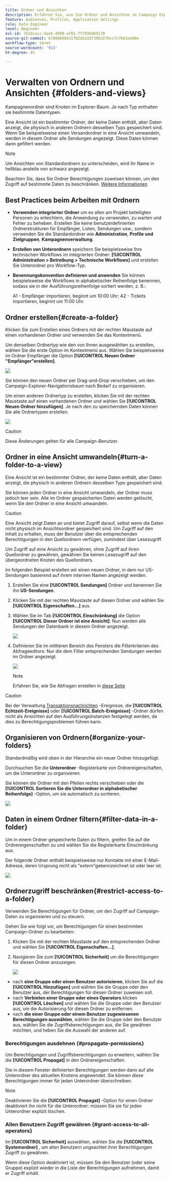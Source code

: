 ```yaml
---
title: Ordner und Ansichten
description: Erfahren Sie, wie Sie Ordner und Ansichten im Campaign Explorer verwalten.
feature: Audiences, Profiles, Application Settings
role: Data Engineer
level: Beginner
exl-id: 762dcacc-4aeb-4990-af01-7f793bd69170
source-git-commit: 67d08660431f02d2a18f39b3270cc7c7b62ed40e
workflow-type: tm+mt
source-wordcount: '913'
ht-degree: 4%

---
```


# Verwalten von Ordnern und Ansichten {#folders-and-views}

Kampagnenordner sind Knoten im Explorer-Baum. Je nach Typ enthalten sie bestimmte Datentypen.

Eine Ansicht ist ein bestimmter Ordner, der keine Daten enthält, aber Daten anzeigt, die physisch in anderen Ordnern desselben Typs gespeichert sind. Wenn Sie beispielsweise einen Versandordner in eine Ansicht umwandeln, werden in diesem Ordner alle Sendungen angezeigt. Diese Daten können dann gefiltert werden.


>[!NOTE]
>Um Ansichten von Standardordnern zu unterscheiden, wird ihr Name in hellblau anstelle von schwarz angezeigt.

Beachten Sie, dass Sie Ordner Berechtigungen zuweisen können, um den Zugriff auf bestimmte Daten zu beschränken. [Weitere Informationen](#restrict-access-to-a-folder)

## Best Practices beim Arbeiten mit Ordnern

* **Verwenden integrierter Ordner** um es allen am Projekt beteiligten Personen zu erleichtern, die Anwendung zu verwenden, zu warten und Fehler zu beheben. Erstellen Sie keine benutzerdefinierten Ordnerstrukturen für Empfänger, Listen, Sendungen usw., sondern verwenden Sie die Standardordner wie **Administration**, **Profile und Zielgruppen**, **Kampagnenverwaltung**.

* **Erstellen von Unterordnern** speichern Sie beispielsweise Ihre technischen Workflows im integrierten Ordner: **[!UICONTROL Administration > Betreibung > Technische Workflows]** und erstellen Sie Unterordner pro Workflow-Typ.

* **Benennungskonvention definieren und anwenden** Sie können beispielsweise die Workflows in alphabetischer Reihenfolge benennen, sodass sie in der Ausführungsreihenfolge sortiert werden, z. B.:

   A1 - Empfänger importieren, beginnt um 10:00 Uhr; A2 - Tickets importieren, beginnt um 11:00 Uhr.

## Ordner erstellen{#create-a-folder}

Klicken Sie zum Erstellen eines Ordners mit der rechten Maustaste auf einen vorhandenen Ordner und verwenden Sie das Kontextmenü.

Um denselben Ordnertyp wie den von Ihnen ausgewählten zu erstellen, wählen Sie die erste Option im Kontextmenü aus. Wählen Sie beispielsweise im Ordner Empfänger die Option **[!UICONTROL Neuen Ordner &quot;Empfänger&quot;erstellen]**.

![](assets/create-recipient-folder.png)

Sie können den neuen Ordner per Drag-and-Drop verschieben, um den Campaign-Explorer-Navigationsbaum nach Bedarf zu organisieren.

Um einen anderen Ordnertyp zu erstellen, klicken Sie mit der rechten Maustaste auf einen vorhandenen Ordner und wählen Sie **[!UICONTROL Neuen Ordner hinzufügen]**. Je nach den zu speichernden Daten können Sie alle Ordnertypen erstellen.

![](assets/add-new-folder.png)

>[!CAUTION]
>Diese Änderungen gelten für alle Campaign-Benutzer.

## Ordner in eine Ansicht umwandeln{#turn-a-folder-to-a-view}

Eine Ansicht ist ein bestimmter Ordner, der keine Daten enthält, aber Daten anzeigt, die physisch in anderen Ordnern desselben Typs gespeichert sind.

Sie können jeden Ordner in eine Ansicht umwandeln, der Ordner muss jedoch leer sein. Alle im Ordner gespeicherten Daten werden gelöscht, wenn Sie den Ordner in eine Ansicht umwandeln.

>[!CAUTION]
>
>Eine Ansicht zeigt Daten an und bietet Zugriff darauf, selbst wenn die Daten nicht physisch im Ansichtsordner gespeichert sind. Um Zugriff auf den Inhalt zu erhalten, muss der Benutzer über die entsprechenden Berechtigungen in den Quellordnern verfügen, zumindest über Lesezugriff.
>
>Um Zugriff auf eine Ansicht zu gewähren, ohne Zugriff auf ihren Quellordner zu gewähren, gewähren Sie keinen Lesezugriff auf den übergeordneten Knoten des Quellordners.

Im folgenden Beispiel erstellen wir einen neuen Ordner, in dem nur US-Sendungen basierend auf ihrem internen Namen angezeigt werden.

1. Erstellen Sie eine **[!UICONTROL Sendungen]** Ordner und benennen Sie ihn **US-Sendungen**.
1. Klicken Sie mit der rechten Maustaste auf diesen Ordner und wählen Sie **[!UICONTROL Eigenschaften...]** aus.
1. Wählen Sie im Tab **[!UICONTROL Einschränkung]** die Option **[!UICONTROL Dieser Ordner ist eine Ansicht]**: Nun werden alle Sendungen der Datenbank in diesem Ordner angezeigt.

   ![](assets/this-folder-is-a-view.png)

1. Definieren Sie im mittleren Bereich des Fensters die Filterkriterien des Abfrageeditors: Nur die dem Filter entsprechenden Sendungen werden im Ordner angezeigt.

   ![](assets/filter-view.png)

   >[!NOTE]
   >
   >Erfahren Sie, wie Sie Abfragen erstellen in [diese Seite](create-filters.md#advanced-filters)


>[!CAUTION]
>
>Bei der Verwaltung [Transaktionsnachrichten](../send/transactional.md) -Ereignisse, die **[!UICONTROL Echtzeit-Ereignisse]** oder **[!UICONTROL Batch-Ereignisse]** -Ordner dürfen nicht als Ansichten auf den Ausführungsinstanzen festgelegt werden, da dies zu Berechtigungsproblemen führen kann.

## Organisieren von Ordnern{#organize-your-folders}

Standardmäßig wird oben in der Hierarchie ein neuer Ordner hinzugefügt.

Durchsuchen Sie die **Unterordner** -Registerkarte von Ordnereigenschaften, um die Unterordner zu organisieren.

Sie können die Ordner mit den Pfeilen rechts verschieben oder die **[!UICONTROL Sortieren Sie die Unterordner in alphabetischer Reihenfolge]** -Option, um sie automatisch zu sortieren.

![](assets/sort-folders.png)


## Daten in einem Ordner filtern{#filter-data-in-a-folder}

Um in einem Ordner gespeicherte Daten zu filtern, greifen Sie auf die Ordnereigenschaften zu und wählen Sie die Registerkarte Einschränkung aus.

Der folgende Ordner enthält beispielsweise nur Kontakte mit einer E-Mail-Adresse, deren Ursprung nicht als &quot;extern&quot;gekennzeichnet ist oder leer ist.

![](assets/add-a-filter-to-a-folder.png)


## Ordnerzugriff beschränken{#restrict-access-to-a-folder}

Verwenden Sie Berechtigungen für Ordner, um den Zugriff auf Campaign-Daten zu organisieren und zu steuern.

Gehen Sie wie folgt vor, um Berechtigungen für einen bestimmten Campaign-Ordner zu bearbeiten:

1. Klicken Sie mit der rechten Maustaste auf den entsprechenden Ordner und wählen Sie **[!UICONTROL Eigenschaften...]**.
1. Navigieren Sie zum **[!UICONTROL Sicherheit]** um die Berechtigungen für diesen Ordner anzuzeigen.

   ![](assets/folder-permissions.png)

* nach **eine Gruppe oder einen Benutzer autorisieren**, klicken Sie auf die **[!UICONTROL Hinzufügen]** und wählen Sie die Gruppe oder den Benutzer aus, der Berechtigungen für diesen Ordner zuweisen soll.
* nach **Verbieten einer Gruppe oder eines Operators** klicken **[!UICONTROL Löschen]** und wählen Sie die Gruppe oder den Benutzer aus, um die Autorisierung für diesen Ordner zu entfernen.
* nach **die einer Gruppe oder einem Benutzer zugewiesenen Berechtigungen auswählen**, wählen Sie die Gruppe oder den Benutzer aus, wählen Sie die Zugriffsberechtigungen aus, die Sie gewähren möchten, und heben Sie die Auswahl der anderen auf.

### Berechtigungen ausdehnen {#propagate-permissions}

Um Berechtigungen und Zugriffsberechtigungen zu erweitern, wählen Sie die **[!UICONTROL Propagat]** in den Ordnereigenschaften.

Die in diesem Fenster definierten Berechtigungen werden dann auf alle Unterordner des aktuellen Knotens angewendet. Sie können diese Berechtigungen immer für jeden Unterordner überschreiben.

>[!NOTE]
>
>Deaktivieren Sie die **[!UICONTROL Propagat]** -Option für einen Ordner deaktiviert ihn nicht für die Unterordner: müssen Sie sie für jeden Unterordner explizit löschen.

### Allen Benutzern Zugriff gewähren {#grant-access-to-all-operators}

Im **[!UICONTROL Sicherheit]** auswählen, wählen Sie die **[!UICONTROL Systemordner]** , um allen Benutzern ungeachtet ihrer Berechtigungen Zugriff zu gewähren.

Wenn diese Option deaktiviert ist, müssen Sie den Benutzer (oder seine Gruppe) explizit wieder in die Liste der Berechtigungen aufnehmen, damit er Zugriff erhält.
